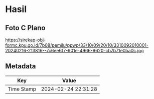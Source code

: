 # Hasil

## Foto C Plano

https://sirekap-obj-formc.kpu.go.id/7b08/pemilu/ppwp/33/10/09/20/10/3310092010001-20240216-213816--7c6ee6f7-901e-4966-9620-cb7b71e0ba0c.jpg


## Metadata

| Key        | Value               |
| ---------- | ------------------- |
| Time Stamp | 2024-02-24 22:31:28 |



